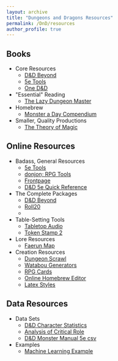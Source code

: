 ```yaml
---
layout: archive
title: "Dungeons and Dragons Resources"
permalink: /DnD/resources
author_profile: true
---
```


## Books
- Core Resources
  - [D&D Beyond](https://www.dndbeyond.com/sources#Sourcebooksd)
  - [5e Tools](https://5e.tools/books.html)
  - [One D&D](https://www.dndbeyond.com/sources/one-dnd)
- "Essential" Reading
  - [The Lazy Dungeon Master](https://slyflourish.com/lazydm/)
- Homebrew
  - [Monster a Day Compendium](https://dungeonsanddragons.ru/bookfull/Monster%20a%20Day%20Compendium%20-%20UPGRADED.pdf)
  <!-- <dt><A HREF="./books/Out-of-the-Box.pdf">Out of the Box Encounters</A></dt> -->
- Smaller, Quality Productions
  - [The Theory of Magic](https://www.drivethrurpg.com/product/409456/The-Theory-of-Magic)   
  <!-- <dt><A HREF="./books/Kingsmill Materia Medica.pdf">Kingsmill's Foraging</A></dt> -->

## Online Resources
- Badass, General Resources
  - [5e Tools](https://5e.tools/index.html)
  - [donjon; RPG Tools](https://donjon.bin.sh/)
  - [Frontpage](http://dnd5e.wikidot.com/)
  - [D&D 5e Quick Reference](https://crobi.github.io/dnd5e-quickref/preview/quickref.html)
- The Complete Packages
  - [D&D Beyond](https://www.dndbeyond.com/)
  - [Roll20](https://roll20.net/welcome)
  - <!-- <dt><A HREF="./CharacterSheets">D&amp;D 5e Character Sheets</A></dt> -->
- Table-Setting Tools
  - [Tabletop Audio](https://tabletopaudio.com/)
  - [Token Stamp 2](http://rolladvantage.com/tokenstamp/)
- Lore Resources
  - [Faerun Map](https://loremaps.azurewebsites.net/Maps/Faerun)
- Creation Resources
  - [Dungeon Scrawl](https://probabletrain.itch.io/dungeon-scrawl)
  - [Watabou Generators](https://watabou.github.io/)
  - [RPG Cards](https://crobi.github.io/rpg-cards/)
  - [Online Homebrew Editor](https://homebrewery.naturalcrit.com/)
  - [Latex Styles](https://awesomeopensource.com/projects/dungeons-and-dragons/latex)

<!--
    <H2><u>Memes</u></H2>
    <dl>
        <dt><A HREF="./books/Feast_Of_Legends.pdf">Feats of Legends</A></dt>
        <dd></dd>
    </dl>
-->

## Data Resources
- Data Sets
  - [D&D Character Statistics](https://github.com/oganm/dndstats)
  - [Analysis of Critical Role](https://huggingface.co/datasets/crd3)
  - [D&D Monster Manual 5e csv](https://miroz.com.hr/random/monsters.html)
- Examples
  - [Machine Learning Example](https://towardsdatascience.com/classifying-character-classes-in-dungeons-dragons-with-machine-learning-86751240594d)
